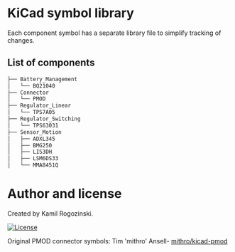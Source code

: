 # KiCad symbol library
Each component symbol has a separate library file to simplify tracking of changes.

## List of components
```bash
├── Battery_Management
│   └── BQ21040
├── Connector
│   └── PMOD
├── Regulator_Linear
│   └── TPS7A05
├── Regulator_Switching
│   └── TPS63031
├── Sensor_Motion
│   ├── ADXL345
│   ├── BMG250
│   ├── LIS3DH
│   ├── LSM6DS33
│   └── MMA8451Q
```

# Author and license
Created by Kamil Rogozinski.

[![License](https://img.shields.io/badge/License-Apache%202.0-blue.svg)](https://opensource.org/licenses/Apache-2.0)

Original PMOD connector symbols:
Tim 'mithro' Ansell- [mithro/kicad-pmod](https://github.com/mithro/kicad-pmod)

